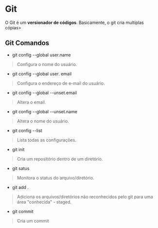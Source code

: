 # Git 
O Git é um **versionador de códigos**. Basicamente, o git cria multiplas cópias>

## Git Comandos

* git config --global user.name
 > Configura o nome do usuário.  

* git config --global user. email
 > Configura o endereço de e-mail do usuário.

* git config --global --unset.email
 > Altera o email.

* git config --global --unset.name
 > Altera o nome do usuário.

* git config --list
 > Lista todas as configurações.  

* git init
 > Cria um repositório dentro de um diretório.
 
* git satus
 > Monitora o status do arquivo/diretório.

* git add .
 > Adiciona os arquivos/diretórios não reconhecidos pelo git para uma área "conhecida" - staged.
 
* git commit
 > Cria um commit
